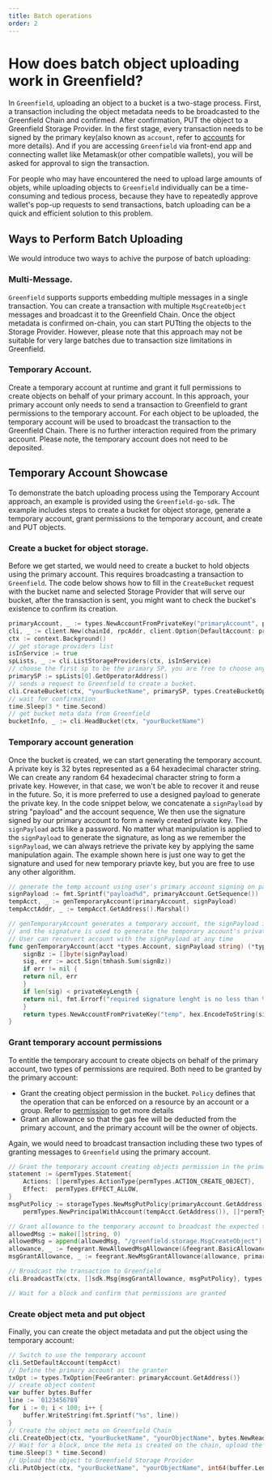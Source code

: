 ```yaml
---
title: Batch operations
order: 2
---
```


# How does batch object uploading work in Greenfield?

In `Greenfield`, uploading an object to a bucket is a two-stage process. First, a transaction including the object metadata 
needs to be broadcasted to the Greenfield Chain and confirmed. After confirmation, PUT the object to a Greenfield Storage 
Provider. In the first stage, every transaction needs to be signed by the primary key(also known as `account`, refer to
[accounts](/docs/guide/core-concept/accounts.md) for more details). And if you are accessing `Greenfield` via front-end app and connecting
wallet like Metamask(or other compatible wallets), you will be asked for approval to sign the transaction.

For people who may have encountered the need to upload large amounts of objets, while uploading objects to `Greenfield` individually 
can be a time-consuming and tedious process, because they have to repeatedly approve wallet's pop-up requests to send transactions, 
batch uploading can be a quick and efficient solution to this problem.

## Ways to Perform Batch Uploading

We would introduce two ways to achive the purpose of batch uploading:
### Multi-Message. 
`Greenfield` supports supports embedding multiple messages in a single transaction. You can create a transaction with 
multiple `MsgCreateObject` messages and broadcast it to the Greenfield Chain. Once the object metadata is confirmed on-chain, 
you can start PUTting the objects to the Storage Provider. However, please note that this approach may not be suitable 
for very large batches due to transaction size limitations in Greenfield.

### Temporary Account. 
Create a temporary account at runtime and grant it full permissions to create objects on behalf of your primary account. 
In this approach, your primary account only needs to send a transaction to Greenfield to grant permissions to the temporary 
account. For each object to be uploaded, the temporary account will be used to broadcast the transaction to the Greenfield Chain. 
There is no further interaction required from the primary account. Please note, the temporary account does not need to be deposited.


## Temporary Account Showcase

To demonstrate the batch uploading process using the Temporary Account approach, an example is provided using the `Greenfield-go-sdk`. 
The example includes steps to create a bucket for object storage, generate a temporary account, grant permissions to the 
temporary account, and create and PUT objects.

### Create a bucket for object storage.

Before we get started, we would need to create a bucket to hold objects using the primary account. This requires broadcasting 
a transaction to `Greenfield`. The code below shows how to fill in the `CreateBucket` request with the bucket name and 
selected Storage Provider that will serve our bucket, after the transaction is sent, you might want to check the bucket's
existence to confirm its creation.

```go
primaryAccount, _ := types.NewAccountFromPrivateKey("primaryAccount", privateKey)
cli, _ := client.New(chainId, rpcAddr, client.Option{DefaultAccount: primaryAccount})
ctx := context.Background()
// get storage providers list
isInService := true
spLists, _ := cli.ListStorageProviders(ctx, isInService)
// choose the first sp to be the primary SP, you are free to choose any other one
primarySP := spLists[0].GetOperatorAddress()
// sends a request to Greenfield to create a bucket.
cli.CreateBucket(ctx, "yourBucketName", primarySP, types.CreateBucketOptions{})
// wait for confirmation
time.Sleep(3 * time.Second)
// get bucket meta data from Greenfield
bucketInfo, _ := cli.HeadBucket(ctx, "yourBucketName")
```

### Temporary account generation

Once the bucket is created, we can start generating the temporary account. A private key is 32 bytes represented as a 
64 hexadecimal character string. We can create any random 64 hexadecimal character string to form a private key.
However, in that case, we won't be able to recover it and reuse in the future. So, it is more preferred to use a designed 
payload to generate the private key. In the code snippet below, we concatenate a `signPayload` by string "payload" and 
the account sequence, We then use the signature signed by our primary account to form a newly created private key. 
The `signPayload` acts like a password. No matter what manipulation is applied to the `signPayload` to generate the signature, 
as long as we remember the `signPayload`, we can always retrieve the private key by applying the same manipulation again. 
The example shown here is just one way to get the signature and used for new temporary priavte key, but you are free to 
use any other algorithm.

```go
// generate the temp account using user's primary account signing on payload decided by user, here we add the account nonce to be part of sign payload
signPayload := fmt.Sprintf("payload%d", primaryAccount.GetSequence())
tempAcct, _ := genTemporaryAccount(primaryAccount, signPayload)
tempAcctAddr, _ := tempAcct.GetAddress().Marshal()
```
```go
// genTemporaryAccount generates a temporary account, the signPayload is to be signed by user's own private key(Primary account),
// and the signature is used to generate the temporary account's private key.
// User can reconvert account with the signPayload at any time
func genTemporaryAccount(acct *types.Account, signPayload string) (*types.Account, error) {
    signBz := []byte(signPayload)
    sig, err := acct.Sign(tmhash.Sum(signBz))
    if err != nil {
    return nil, err
    }
    if len(sig) < privateKeyLength {
    return nil, fmt.Errorf("required signature lenght is no less than %d, cur lenght %d", privateKeyLength, len(sig))
    }
    return types.NewAccountFromPrivateKey("temp", hex.EncodeToString(sig[:privateKeyLength]))
}
```

### Grant temporary account permissions

To entitle the temporary account to create objects on behalf of the primary account, two types of permissions are 
required. Both need to be granted by the primary account:
- Grant the creating object permission in the bucket. `Policy` defines that the operation that can be enforced on a resource by an account or a group. Refer to [permission](/docs/guide/greenfield-blockchain/modules/permission.md) to get more details
- Grant an allowance so that the gas fee will be deducted from the primary account, and the primary account will be the owner of objects. 

Again, we would need to broadcast transaction including these two types of granting messages to `Greenfield` using the primary account. 

```go
// Grant the temporary account creating objects permission in the primary account's bucket
statement := &permTypes.Statement{
    Actions: []permTypes.ActionType{permTypes.ACTION_CREATE_OBJECT},
    Effect:  permTypes.EFFECT_ALLOW,
}
msgPutPolicy := storageTypes.NewMsgPutPolicy(primaryAccount.GetAddress(), gnfdTypes.NewBucketGRN("yourBucketName").String(), 
	permTypes.NewPrincipalWithAccount(tempAcct.GetAddress()), []*permTypes.Statement{statement}, nil)

// Grant allowance to the temporary account to broadcast the expected transaction type
allowedMsg := make([]string, 0)
allowedMsg = append(allowedMsg, "/greenfield.storage.MsgCreateObject")
allowance, _ := feegrant.NewAllowedMsgAllowance(&feegrant.BasicAllowance{}, allowedMsg)
msgGrantAllowance, _ := feegrant.NewMsgGrantAllowance(allowance, primaryAccount.GetAddress(), tempAcct.GetAddress())

// Broadcast the transaction to Greenfield
cli.BroadcastTx(ctx, []sdk.Msg{msgGrantAllowance, msgPutPolicy}, types.TxOption{})

// Wait for a block and confirm that permissions are granted
```

### Create object meta and put object

Finally, you can create the object metadata and put the object using the temporary account:
```go
// Switch to use the temporary account
cli.SetDefaultAccount(tempAcct)
// Define the primary account as the granter
txOpt := types.TxOption{FeeGranter: primaryAccount.GetAddress()}
// create object content
var buffer bytes.Buffer
line := `0123456789`
for i := 0; i < 100; i++ {
    buffer.WriteString(fmt.Sprintf("%s", line))
}
// Create the object meta on Greenfield Chain
cli.CreateObject(ctx, "yourBucketName", "yourObjectName", bytes.NewReader(buffer.Bytes()), types.CreateObjectOptions{TxOpts: &txOpt})
// Wait for a block, once the meta is created on the chain, upload the object to the Greenfield Storage Provider
time.Sleep(3 * time.Second)
// Upload the object to Greenfield Storage Provider
cli.PutObject(ctx, "yourBucketName", "yourObjectName", int64(buffer.Len()), bytes.NewReader(buffer.Bytes()), types.PutObjectOptions{})
```